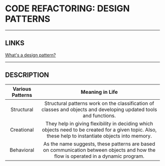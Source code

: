 # CODE REFACTORING: DESIGN PATTERNS


---


## LINKS

[What's a design pattern?](https://refactoring.guru/design-patterns/what-is-pattern)


---


## DESCRIPTION

| Various Patterns |                                                                    Meaning in Life                                                                     |
|:----------------:|:------------------------------------------------------------------------------------------------------------------------------------------------------:|
| Structural       | Structural patterns work on the classification of classes and objects and developing updated tools and functions.                                      |
| Creational       | They help in giving flexibility in deciding which  objects need to be created for a given topic. Also, these help to  instantiate objects into memory. |
| Behavioral       | As the name suggests, these patterns are based on  communication between objects and how the flow is operated in a dynamic  program.                   |